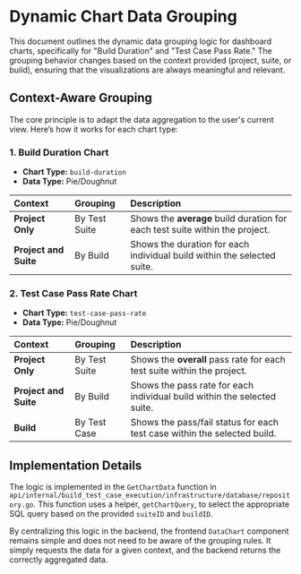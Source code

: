 # Dynamic Chart Data Grouping

This document outlines the dynamic data grouping logic for dashboard charts, specifically for "Build Duration" and "Test Case Pass Rate." The grouping behavior changes based on the context provided (project, suite, or build), ensuring that the visualizations are always meaningful and relevant.

## Context-Aware Grouping

The core principle is to adapt the data aggregation to the user's current view. Here’s how it works for each chart type:

### 1. Build Duration Chart

-   **Chart Type:** `build-duration`
-   **Data Type:** Pie/Doughnut

| Context | Grouping | Description |
| :--- | :--- | :--- |
| **Project Only** | By Test Suite | Shows the **average** build duration for each test suite within the project. |
| **Project and Suite** | By Build | Shows the duration for each individual build within the selected suite. |

### 2. Test Case Pass Rate Chart

-   **Chart Type:** `test-case-pass-rate`
-   **Data Type:** Pie/Doughnut

| Context | Grouping | Description |
| :--- | :--- | :--- |
| **Project Only** | By Test Suite | Shows the **overall** pass rate for each test suite within the project. |
| **Project and Suite** | By Build | Shows the pass rate for each individual build within the selected suite. |
| **Build** | By Test Case | Shows the pass/fail status for each test case within the selected build. |

## Implementation Details

The logic is implemented in the `GetChartData` function in `api/internal/build_test_case_execution/infrastructure/database/repository.go`. This function uses a helper, `getChartQuery`, to select the appropriate SQL query based on the provided `suiteID` and `buildID`.

By centralizing this logic in the backend, the frontend `DataChart` component remains simple and does not need to be aware of the grouping rules. It simply requests the data for a given context, and the backend returns the correctly aggregated data.

